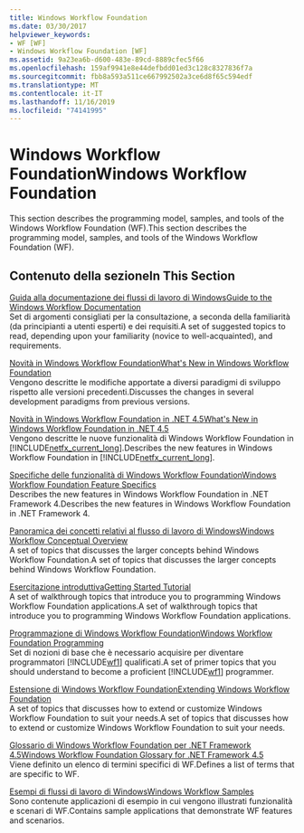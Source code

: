 ```yaml
---
title: Windows Workflow Foundation
ms.date: 03/30/2017
helpviewer_keywords:
- WF [WF]
- Windows Workflow Foundation [WF]
ms.assetid: 9a23ea6b-d600-483e-89cd-8889cfec5f66
ms.openlocfilehash: 159af9941e8e44defbdd01ed3c128c8327836f7a
ms.sourcegitcommit: fbb8a593a511ce667992502a3ce6d8f65c594edf
ms.translationtype: MT
ms.contentlocale: it-IT
ms.lasthandoff: 11/16/2019
ms.locfileid: "74141995"
---
```

# <a name="windows-workflow-foundation"></a><span data-ttu-id="badaf-102">Windows Workflow Foundation</span><span class="sxs-lookup"><span data-stu-id="badaf-102">Windows Workflow Foundation</span></span>
<span data-ttu-id="badaf-103">This section describes the programming model, samples, and tools of the Windows Workflow Foundation (WF).</span><span class="sxs-lookup"><span data-stu-id="badaf-103">This section describes the programming model, samples, and tools of the Windows Workflow Foundation (WF).</span></span>  
  
## <a name="in-this-section"></a><span data-ttu-id="badaf-104">Contenuto della sezione</span><span class="sxs-lookup"><span data-stu-id="badaf-104">In This Section</span></span>  
 [<span data-ttu-id="badaf-105">Guida alla documentazione dei flussi di lavoro di Windows</span><span class="sxs-lookup"><span data-stu-id="badaf-105">Guide to the Windows Workflow Documentation</span></span>](guide-to-the-documentation.md)  
 <span data-ttu-id="badaf-106">Set di argomenti consigliati per la consultazione, a seconda della familiarità (da principianti a utenti esperti) e dei requisiti.</span><span class="sxs-lookup"><span data-stu-id="badaf-106">A set of suggested topics to read, depending upon your familiarity (novice to well-acquainted), and requirements.</span></span>  
  
 [<span data-ttu-id="badaf-107">Novità in Windows Workflow Foundation</span><span class="sxs-lookup"><span data-stu-id="badaf-107">What's New in Windows Workflow Foundation</span></span>](whats-new.md)  
 <span data-ttu-id="badaf-108">Vengono descritte le modifiche apportate a diversi paradigmi di sviluppo rispetto alle versioni precedenti.</span><span class="sxs-lookup"><span data-stu-id="badaf-108">Discusses the changes in several development paradigms from previous versions.</span></span>  
  
 [<span data-ttu-id="badaf-109">Novità in Windows Workflow Foundation in .NET 4.5</span><span class="sxs-lookup"><span data-stu-id="badaf-109">What's New in Windows Workflow Foundation in .NET 4.5</span></span>](whats-new-in-wf-in-dotnet.md)  
 <span data-ttu-id="badaf-110">Vengono descritte le nuove funzionalità di Windows Workflow Foundation in [!INCLUDE[netfx_current_long](../../../includes/netfx-current-long-md.md)].</span><span class="sxs-lookup"><span data-stu-id="badaf-110">Describes the new features in Windows Workflow Foundation in [!INCLUDE[netfx_current_long](../../../includes/netfx-current-long-md.md)].</span></span>  
  
 [<span data-ttu-id="badaf-111">Specifiche delle funzionalità di Windows Workflow Foundation</span><span class="sxs-lookup"><span data-stu-id="badaf-111">Windows Workflow Foundation Feature Specifics</span></span>](feature-specifics.md)  
 <span data-ttu-id="badaf-112">Describes the new features in Windows Workflow Foundation in .NET Framework 4.</span><span class="sxs-lookup"><span data-stu-id="badaf-112">Describes the new features in Windows Workflow Foundation in .NET Framework 4.</span></span>
  
 [<span data-ttu-id="badaf-113">Panoramica dei concetti relativi al flusso di lavoro di Windows</span><span class="sxs-lookup"><span data-stu-id="badaf-113">Windows Workflow Conceptual Overview</span></span>](conceptual-overview.md)  
 <span data-ttu-id="badaf-114">A set of topics that discusses the larger concepts behind Windows Workflow Foundation.</span><span class="sxs-lookup"><span data-stu-id="badaf-114">A set of topics that discusses the larger concepts behind Windows Workflow Foundation.</span></span>  
  
 [<span data-ttu-id="badaf-115">Esercitazione introduttiva</span><span class="sxs-lookup"><span data-stu-id="badaf-115">Getting Started Tutorial</span></span>](getting-started-tutorial.md)  
 <span data-ttu-id="badaf-116">A set of walkthrough topics that introduce you to programming Windows Workflow Foundation applications.</span><span class="sxs-lookup"><span data-stu-id="badaf-116">A set of walkthrough topics that introduce you to programming Windows Workflow Foundation applications.</span></span>  
  
 [<span data-ttu-id="badaf-117">Programmazione di Windows Workflow Foundation</span><span class="sxs-lookup"><span data-stu-id="badaf-117">Windows Workflow Foundation Programming</span></span>](programming.md)  
 <span data-ttu-id="badaf-118">Set di nozioni di base che è necessario acquisire per diventare programmatori [!INCLUDE[wf1](../../../includes/wf1-md.md)] qualificati.</span><span class="sxs-lookup"><span data-stu-id="badaf-118">A set of primer topics that you should understand to become a proficient [!INCLUDE[wf1](../../../includes/wf1-md.md)] programmer.</span></span>  
  
 [<span data-ttu-id="badaf-119">Estensione di Windows Workflow Foundation</span><span class="sxs-lookup"><span data-stu-id="badaf-119">Extending Windows Workflow Foundation</span></span>](extend.md)  
 <span data-ttu-id="badaf-120">A set of topics that discusses how to extend or customize Windows Workflow Foundation to suit your needs.</span><span class="sxs-lookup"><span data-stu-id="badaf-120">A set of topics that discusses how to extend or customize Windows Workflow Foundation to suit your needs.</span></span>  
  
 [<span data-ttu-id="badaf-121">Glossario di Windows Workflow Foundation per .NET Framework 4.5</span><span class="sxs-lookup"><span data-stu-id="badaf-121">Windows Workflow Foundation Glossary for .NET Framework 4.5</span></span>](glossary.md)  
 <span data-ttu-id="badaf-122">Viene definito un elenco di termini specifici di WF.</span><span class="sxs-lookup"><span data-stu-id="badaf-122">Defines a list of terms that are specific to WF.</span></span>  
  
 [<span data-ttu-id="badaf-123">Esempi di flussi di lavoro di Windows</span><span class="sxs-lookup"><span data-stu-id="badaf-123">Windows Workflow Samples</span></span>](./samples/index.md)  
 <span data-ttu-id="badaf-124">Sono contenute applicazioni di esempio in cui vengono illustrati funzionalità e scenari di WF.</span><span class="sxs-lookup"><span data-stu-id="badaf-124">Contains sample applications that demonstrate WF features and scenarios.</span></span>
